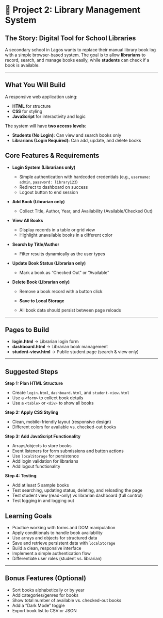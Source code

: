 # 🎯 Project 2: Library Management System  

## The Story: Digital Tool for School Libraries  

A secondary school in Lagos wants to replace their manual library book log with a simple browser-based system. The goal is to allow **librarians** to record, search, and manage books easily, while **students** can check if a book is available.  

---

## What You Will Build  

A responsive web application using:  
- **HTML** for structure  
- **CSS** for styling  
- **JavaScript** for interactivity and logic  

The system will have **two access levels**:  
- **Students (No Login):** Can view and search books only  
- **Librarians (Login Required):** Can add, update, and delete books  

## Core Features & Requirements  

- **Login System (Librarians only)**  
  - Simple authentication with hardcoded credentials (e.g., `username: admin`, `password: library123`)  
  - Redirect to dashboard on success  
  - Logout button to end session  

- **Add Book (Librarian only)**  
  - Collect Title, Author, Year, and Availability (Available/Checked Out)  

- **View All Books**  
  - Display records in a table or grid view  
  - Highlight unavailable books in a different color  

- **Search by Title/Author**  
  - Filter results dynamically as the user types  

- **Update Book Status (Librarian only)**  
  - Mark a book as “Checked Out” or “Available”  

- **Delete Book (Librarian only)**  
  - Remove a book record with a button click  

  - **Save to Local Storage**  
  - All book data should persist between page reloads  

---

## Pages to Build  

- **login.html** → Librarian login form  
- **dashboard.html** → Librarian book management  
- **student-view.html** → Public student page (search & view only)  

---

## Suggested Steps  

**Step 1: Plan HTML Structure**  
- Create `login.html`, `dashboard.html`, and `student-view.html`  
- Use a `<form>` to collect book details  
- Use a `<table>` or `<div>` to show all books 

**Step 2: Apply CSS Styling**  
- Clean, mobile-friendly layout (responsive design)  
- Different colors for available vs. checked-out books  

**Step 3: Add JavaScript Functionality**  
- Arrays/objects to store books  
- Event listeners for form submissions and button actions  
- Use `localStorage` for persistence  
- Add login validation for librarians  
- Add logout functionality  

**Step 4: Testing**  
- Add at least 5 sample books  
- Test searching, updating status, deleting, and reloading the page  
- Test student view (read-only) vs librarian dashboard (full control)  
- Test logging in and logging out  

## Learning Goals  

- Practice working with forms and DOM manipulation  
- Apply conditionals to handle book availability  
- Use arrays and objects for structured data  
- Save and retrieve persistent data with `localStorage`  
- Build a clean, responsive interface  
- Implement a simple authentication flow  
- Differentiate user roles (student vs. librarian)  

---

## Bonus Features (Optional)  

- Sort books alphabetically or by year  
- Add categories/genres for books  
- Show total number of available vs. checked-out books  
- Add a “Dark Mode” toggle  
- Export book list to CSV or JSON  